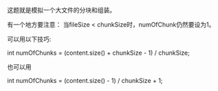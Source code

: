 这题就是模拟一个大文件的分块和组装。

有一个地方要注意： 
当fileSize < chunkSize时，numOfChunk仍然要设为1。 

可以用以下技巧:

int numOfChunks = (content.size() + chunkSize - 1) / chunkSize; 

也可以用 

int numOfChunks = (content.size() - 1) / chunkSize + 1;
